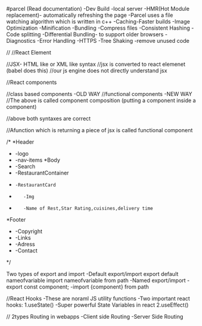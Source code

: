 #parcel
(Read documentation)
-Dev Build
-local server
-HMR(Hot Module replacement)- automatically refreshing the page 
-Parcel uses a file watching algorithm which is written in c++
-Caching-Faster builds
-Image Optimization
-Minification 
-Bundling
-Compress files
-Consistent Hashing
-Code splitting
-Differential Bundling- to support older browsers
-Diagnostics
-Error Handling
-HTTPS
-Tree Shaking -remove unused code

//
//React Element



//JSX- HTML like or XML like syntax
//jsx is converted to react elemenet (babel does this)
//our js engine does not directly understand jsx

//React components

//class based components -OLD WAY
//functional components -NEW WAY
//The above is called component composition (putting a component inside a component)

//above both syntaxes are correct




//Afunction which is returning a piece of jsx is called functional component


/*
*Header
*  -logo
*  -nav-items
*Body
*  -Search
*  -RestaurantContainer
*     -RestaurantCard
*        -Img
*        -Name of Rest,Star Rating,cuisines,delivery time
*Footer
*  -Copyright
*  -Links
*  -Adress
*  -Contact

*/

Two types of export and import
-Default export/import
export default nameofvariable
import nameofvariable from path
-Named export/import
-export const component;
-import {component} from path

//React Hooks
-These are noraml JS utility functions
-Two important react hooks:
  1.useState() -Super powerful State Variables in react
  2.useEffect()

// 2types Routing in webapps
-Client side Routing
-Server Side Routing

